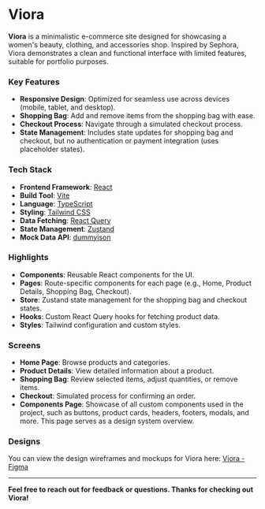 # Viora

**Viora** is a minimalistic e-commerce site designed for showcasing a women's beauty, clothing, and accessories shop. Inspired by Sephora, Viora demonstrates a clean and functional interface with limited features, suitable for portfolio purposes.

### Key Features

- **Responsive Design**: Optimized for seamless use across devices (mobile, tablet, and desktop).
- **Shopping Bag**: Add and remove items from the shopping bag with ease.
- **Checkout Process**: Navigate through a simulated checkout process.
- **State Management**: Includes state updates for shopping bag and checkout, but no authentication or payment integration (uses placeholder states).

### Tech Stack

- **Frontend Framework**: [React](https://reactjs.org/)
- **Build Tool**: [Vite](https://vitejs.dev/)
- **Language**: [TypeScript](https://www.typescriptlang.org/)
- **Styling**: [Tailwind CSS](https://tailwindcss.com/)
- **Data Fetching**: [React Query](https://react-query.tanstack.com/)
- **State Management**: [Zustand](https://zustand-demo.pmnd.rs/)
- **Mock Data API**: [dummyjson](https://dummyjson.com/)

### Highlights

- **Components**: Reusable React components for the UI.
- **Pages**: Route-specific components for each page (e.g., Home, Product Details, Shopping Bag, Checkout).
- **Store**: Zustand state management for the shopping bag and checkout states.
- **Hooks**: Custom React Query hooks for fetching product data.
- **Styles**: Tailwind configuration and custom styles.

### Screens

- **Home Page**: Browse products and categories.
- **Product Details**: View detailed information about a product.
- **Shopping Bag**: Review selected items, adjust quantities, or remove items.
- **Checkout**: Simulated process for confirming an order.
- **Components Page**: Showcase of all custom components used in the project, such as buttons, product cards, headers, footers, modals, and more. This page serves as a design system overview.

### Designs

You can view the design wireframes and mockups for Viora here:
[Viora - Figma]()

---

**Feel free to reach out for feedback or questions. Thanks for checking out Viora!**